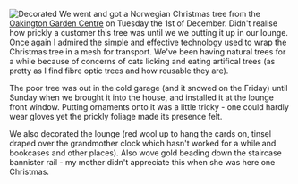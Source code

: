 ![Decorated](IMG_1779.jpeg)
We went and got a Norwegian Christmas tree from the
[Oakington Garden Centre](https://www.oakingtongardencentre.co.uk/)
on Tuesday the 1st of December. Didn't realise how prickly a
customer this tree was until we we putting it up in our lounge.
Once again I admired the simple and effective technology used
to wrap the Christmas tree in a mesh for transport. We've been
having natural trees for a while because of concerns of cats
licking and eating artifical trees (as pretty as I find fibre optic trees
and how reusable they are).

The poor tree was out in the cold garage (and it snowed on the Friday)
until Sunday when we brought it into the house, and installed it
at the lounge front window. Putting ornaments onto it was a little
tricky - one could hardly wear gloves yet the prickly foliage made its
presence felt.

We also decorated the lounge (red wool up to hang the cards on, tinsel
draped over the grandmother clock which hasn't worked for a while and
bookcases and other places). Also wove gold beading down the staircase
bannister rail - my mother didn't appreciate this when she was here one
Christmas.
